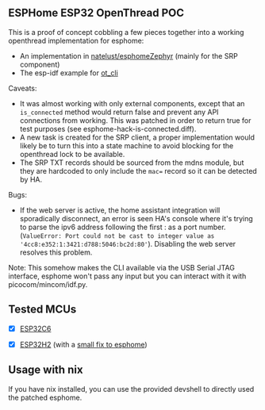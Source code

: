 ## ESPHome ESP32 OpenThread POC

This is a proof of concept cobbling a few pieces together into a working openthread implementation for esphome:

- An implementation in [natelust/esphomeZephyr](https://github.com/natelust/esphomeZephyr/tree/zephyr/esphome/components/openthread) (mainly for the SRP component)
- The esp-idf example for [ot_cli](https://github.com/espressif/esp-idf/tree/master/examples/openthread/ot_cli)

Caveats:
- It was almost working with only external components, except that an `is_connected` method would return false and prevent any API connections from working. This was patched in order to return true for test purposes (see esphome-hack-is-connected.diff).
- A new task is created for the SRP client, a proper implementation would likely be to turn this into a state machine to avoid blocking for the openthread lock to be available.
- The SRP TXT records should be sourced from the mdns module, but they are hardcoded to only include the `mac=` record so it can be detected by HA.

Bugs:
- If the web server is active, the home assistant integration will sporadically disconnect, an error is seen HA's console where it's trying to parse the ipv6 address following the first : as a port number. (`ValueError: Port could not be cast to integer value as '4cc8:e352:1:3421:d788:5046:bc2d:80'`). Disabling the web server resolves this problem.

Note: This somehow makes the CLI available via the USB Serial JTAG interface, esphome won't pass any input but you can interact with it with picocom/mincom/idf.py.

## Tested MCUs
- [x] [ESP32C6](./test-ot.yaml)
- [x] [ESP32H2](./test-h2.yaml) (with a [small fix to esphome](https://github.com/esphome/esphome/pull/7393))


## Usage with nix
If you have nix installed, you can use the provided devshell to directly used the patched esphome.

